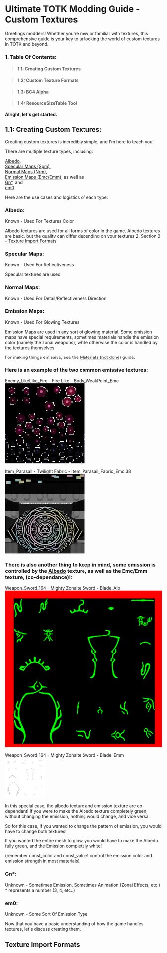 # Ultimate TOTK Modding Guide - Custom Textures

Greetings modders! Whether you're new or familiar with textures, this comprehensive guide is your key to unlocking the world of custom textures in TOTK and beyond.

### 1. Table Of Contents:

> #### 1.1: Creating Custom Textures

> #### 1.2: Custom Texture Formats

> #### 1.3: BC4 Alpha

> #### 1.4: ResourceSizeTable Tool


**Alright, let's get started.**

## 1.1: Creating Custom Textures:

Creating custom textures is incredibly simple, and I'm here to teach you!

There are multiple texture types, including:

[Albedo](#albedo),  
[Specular Maps (Spm)](#specular-maps),  
[Normal Maps (Nrm)](#normal-maps),  
[Emission Maps (Emc/Emm)](#emission-maps), as well as  
[Gn*](#gn), and  
[em0](#em0).  

Here are the use cases and logistics of each type:

### Albedo:

Known - Used For Textures Color

Albedo textures are used for all forms of color in the game. Albedo textures are basic, but the quality can differ depending on your textures 2. [Section 2 - Texture Import Formats](#texture-import-formats)

### Specular Maps:

Known - Used For Reflectiveness

Specular textures are used 

### Normal Maps:

Known - Used For Detail/Reflectiveness Direction

### Emission Maps:

Known - Used For Glowing Textures

Emission Maps are used in any sort of glowing material. Some emission maps have special requirements, sometimes materials handle the emission color (namely the zonai weapons), while otherwise the color is handled by the textures themselves.

For making things emissive, see the [Materials (not done)]() guide.

### Here is an example of the two common emissive textures:

Enemy_LikeLike_Fire - Fire Like - Body_WeakPoint_Emc  
![LikeLike: Texture Artifacts!](/Assets/GuideImages/custom-textures/Enemy_LikeLike_Fire_Body_Weak_Emc.png)  

Item_Parasail - Twilight Fabric - Item_Parasail_Fabric_Emc.38  
![Parasail: Twilight Fabric!](/Assets/GuideImages/custom-textures/Item_Parasail_Fabric_Emc.38.png)  

### There is also another thing to keep in mind, some emission is controlled by the [Albedo](#albedo) texture, as well as the Emc/Emm texture, (co-dependance)!:

Weapon_Sword_164 - Mighty Zonaite Sword - Blade_Alb  
![Albedo: Related To Emm!](/Assets/GuideImages/custom-textures/Weapon_Sword_164_Blade_Alb.png)  

Weapon_Sword_164 - Mighty Zonaite Sword - Blade_Emm  
![Emission: Related To Alb!](/Assets/GuideImages/custom-textures/Weapon_Sword_164_Blade_Emm.png)  

In this special case, the albedo texture and emission texture are co-dependant! If you were to make the Albedo texture completely green, without changing the emission, nothing would change, and vice versa.  
  
So for this case, if you wanted to change the pattern of emission, you would have to change both textures!
  
If you wanted the entire mesh to glow, you would have to make the Albedo fully green, and the Emission completely white!
  
(remember const_color and const_value1 control the emission color and emission strength in most materials)

### Gn*:

Unknown - Sometimes Emission, Sometimes Animation (Zonai Effects, etc.) * represents a number (3, 4, etc..)

### em0:

Unknown - Some Sort Of Emission Type

Now that you have a basic understanding of how the game handles textures, let's discuss creating them.

## Texture Import Formats